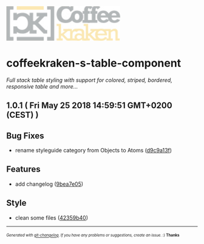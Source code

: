 <img width="300px" src=".resources/coffeekraken-logo.jpg" />

# coffeekraken-s-table-component

_Full stack table styling with support for colored, striped, bordered, responsive table and more..._

## 1.0.1  ( Fri May 25 2018 14:59:51 GMT+0200 (CEST) )


## Bug Fixes
  - rename styleguide category from Objects to Atoms
  ([d9c9a13f](git@github.com:Coffeekraken/s-table-component/commit/d9c9a13fdf4eb3d7c79e070b6e25e57583f8add5))




## Features
  - add changelog
  ([9bea7e05](git@github.com:Coffeekraken/s-table-component/commit/9bea7e051b2156a6d09ca3a03e5137c1eaee2bef))




## Style
  - clean some files
  ([42359b40](git@github.com:Coffeekraken/s-table-component/commit/42359b402e3d5df57aed149c992758282be68a98))





---
<sub><sup>*Generated with [git-changelog](https://github.com/rafinskipg/git-changelog). If you have any problems or suggestions, create an issue.* :) **Thanks** </sub></sup>
